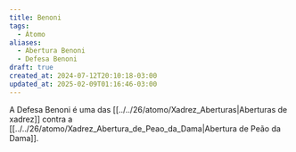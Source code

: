```yaml
---
title: Benoni
tags:
  - Átomo
aliases:
  - Abertura Benoni
  - Defesa Benoni
draft: true
created_at: 2024-07-12T20:10:18-03:00
updated_at: 2025-02-09T01:16:46-03:00
---
```


A Defesa Benoni é uma das [[../../26/atomo/Xadrez_Aberturas|Aberturas de xadrez]] contra a [[../../26/atomo/Xadrez_Abertura_de_Peao_da_Dama|Abertura de Peão da Dama]].